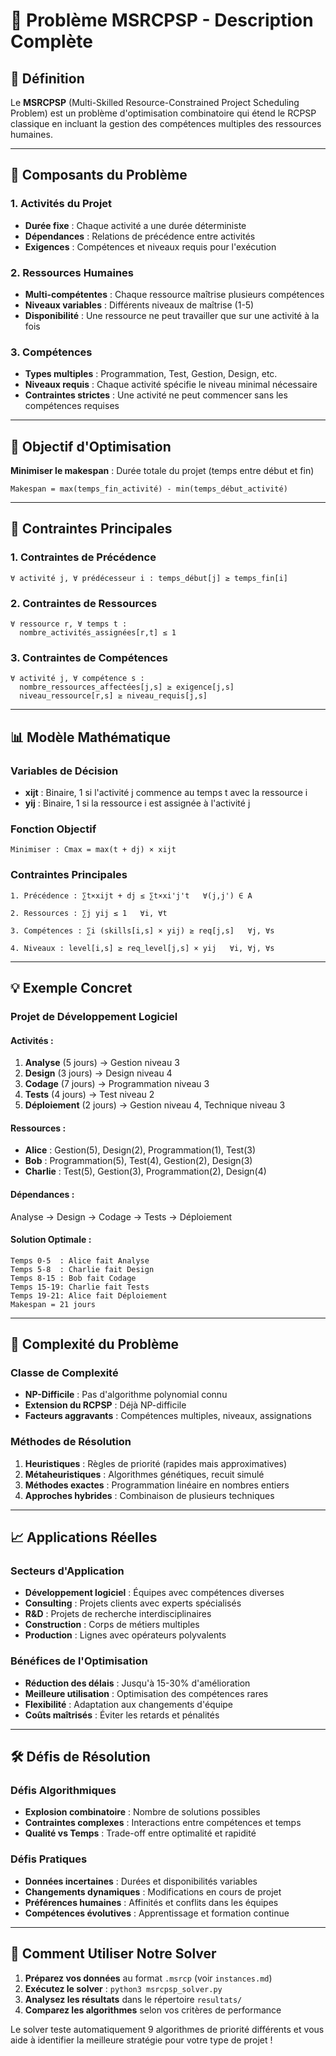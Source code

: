 # 🎯 Problème MSRCPSP - Description Complète

## 📝 Définition

Le **MSRCPSP** (Multi-Skilled Resource-Constrained Project Scheduling Problem) est un problème d'optimisation combinatoire qui étend le RCPSP classique en incluant la gestion des compétences multiples des ressources humaines.

---

## 🧩 Composants du Problème

### 1. **Activités du Projet**
- **Durée fixe** : Chaque activité a une durée déterministe
- **Dépendances** : Relations de précédence entre activités
- **Exigences** : Compétences et niveaux requis pour l'exécution

### 2. **Ressources Humaines**  
- **Multi-compétentes** : Chaque ressource maîtrise plusieurs compétences
- **Niveaux variables** : Différents niveaux de maîtrise (1-5)
- **Disponibilité** : Une ressource ne peut travailler que sur une activité à la fois

### 3. **Compétences**
- **Types multiples** : Programmation, Test, Gestion, Design, etc.
- **Niveaux requis** : Chaque activité spécifie le niveau minimal nécessaire
- **Contraintes strictes** : Une activité ne peut commencer sans les compétences requises

---

## 🎯 Objectif d'Optimisation

**Minimiser le makespan** : Durée totale du projet (temps entre début et fin)

```
Makespan = max(temps_fin_activité) - min(temps_début_activité)
```

---

## 🔗 Contraintes Principales

### 1. **Contraintes de Précédence**
```
∀ activité j, ∀ prédécesseur i : temps_début[j] ≥ temps_fin[i]
```

### 2. **Contraintes de Ressources**
```
∀ ressource r, ∀ temps t : 
  nombre_activités_assignées[r,t] ≤ 1
```

### 3. **Contraintes de Compétences**
```
∀ activité j, ∀ compétence s :
  nombre_ressources_affectées[j,s] ≥ exigence[j,s]
  niveau_ressource[r,s] ≥ niveau_requis[j,s]
```

---

## 📊 Modèle Mathématique

### Variables de Décision
- **xijt** : Binaire, 1 si l'activité j commence au temps t avec la ressource i
- **yij** : Binaire, 1 si la ressource i est assignée à l'activité j

### Fonction Objectif
```
Minimiser : Cmax = max(t + dj) × xijt
```

### Contraintes Principales
```
1. Précédence : ∑t×xijt + dj ≤ ∑t×xi'j't   ∀(j,j') ∈ A

2. Ressources : ∑j yij ≤ 1   ∀i, ∀t

3. Compétences : ∑i (skills[i,s] × yij) ≥ req[j,s]   ∀j, ∀s

4. Niveaux : level[i,s] ≥ req_level[j,s] × yij   ∀i, ∀j, ∀s
```

---

## 💡 Exemple Concret

### Projet de Développement Logiciel

#### Activités :
1. **Analyse** (5 jours) → Gestion niveau 3
2. **Design** (3 jours) → Design niveau 4  
3. **Codage** (7 jours) → Programmation niveau 3
4. **Tests** (4 jours) → Test niveau 2
5. **Déploiement** (2 jours) → Gestion niveau 4, Technique niveau 3

#### Ressources :
- **Alice** : Gestion(5), Design(2), Programmation(1), Test(3)
- **Bob** : Programmation(5), Test(4), Gestion(2), Design(3)  
- **Charlie** : Test(5), Gestion(3), Programmation(2), Design(4)

#### Dépendances :
Analyse → Design → Codage → Tests → Déploiement

#### Solution Optimale :
```
Temps 0-5  : Alice fait Analyse
Temps 5-8  : Charlie fait Design  
Temps 8-15 : Bob fait Codage
Temps 15-19: Charlie fait Tests
Temps 19-21: Alice fait Déploiement
Makespan = 21 jours
```

---

## 🔬 Complexité du Problème

### Classe de Complexité
- **NP-Difficile** : Pas d'algorithme polynomial connu
- **Extension du RCPSP** : Déjà NP-difficile
- **Facteurs aggravants** : Compétences multiples, niveaux, assignations

### Méthodes de Résolution
1. **Heuristiques** : Règles de priorité (rapides mais approximatives)
2. **Métaheuristiques** : Algorithmes génétiques, recuit simulé  
3. **Méthodes exactes** : Programmation linéaire en nombres entiers
4. **Approches hybrides** : Combinaison de plusieurs techniques

---

## 📈 Applications Réelles

### Secteurs d'Application
- **Développement logiciel** : Équipes avec compétences diverses
- **Consulting** : Projets clients avec experts spécialisés
- **R&D** : Projets de recherche interdisciplinaires
- **Construction** : Corps de métiers multiples
- **Production** : Lignes avec opérateurs polyvalents

### Bénéfices de l'Optimisation
- **Réduction des délais** : Jusqu'à 15-30% d'amélioration
- **Meilleure utilisation** : Optimisation des compétences rares
- **Flexibilité** : Adaptation aux changements d'équipe
- **Coûts maîtrisés** : Éviter les retards et pénalités

---

## 🛠️ Défis de Résolution

### Défis Algorithmiques
- **Explosion combinatoire** : Nombre de solutions possibles
- **Contraintes complexes** : Interactions entre compétences et temps
- **Qualité vs Temps** : Trade-off entre optimalité et rapidité

### Défis Pratiques  
- **Données incertaines** : Durées et disponibilités variables
- **Changements dynamiques** : Modifications en cours de projet
- **Préférences humaines** : Affinités et conflits dans les équipes
- **Compétences évolutives** : Apprentissage et formation continue

---

## 🚀 Comment Utiliser Notre Solver

1. **Préparez vos données** au format `.msrcp` (voir `instances.md`)
2. **Exécutez le solver** : `python3 msrcpsp_solver.py`
3. **Analysez les résultats** dans le répertoire `resultats/`
4. **Comparez les algorithmes** selon vos critères de performance

Le solver teste automatiquement 9 algorithmes de priorité différents et vous aide à identifier la meilleure stratégie pour votre type de projet !
